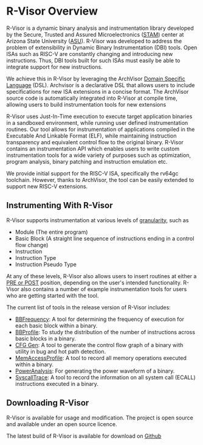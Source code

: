 # R-Visor Overview
R-Visor is a dynamic binary analysis and instrumentation library developed by the Secure, Trusted and Assured Microelectronics ([STAM](https://stamcenter.asu.edu/)) center at Arizona State University ([ASU](https://www.asu.edu/)). R-Visor was developed to address the problem of extensibility in Dynamic Binary Instrumentation (DBI) tools. Open ISAs such as RISC-V are constantly changing and introducing new instructions. Thus, DBI tools built for such ISAs must easily be able to integrate support for new instructions. 

We achieve this in R-Visor by leveraging the ArchVisor [Domain Specific Language](https://en.wikipedia.org/wiki/Domain-specific_language#:~:text=A%20domain%2Dspecific%20language%20is,solve%20problems%20in%20many%20domains.) (DSL). Archvisor is a declarative DSL that allows users to include specifications for new ISA extensions in a concise format. The ArchVisor source code is automatically integrated into R-Visor at compile time, allowing users to build instrumentation tools for new extensions

R-Visor uses Just-In-Time execution to execute target application binaries in a sandboxed environment, while running user defined instrumentation routines. Our tool allows for instrumentation of applications compiled in the Executable And Linkable Format (ELF), while maintaining instruction transparency and equivalent control flow to the original binary. R-Visor contains an instrumentation API which enables users to write custom instrumentation tools for a wide variety of purposes such as optimization, program analysis, binary patching and instruction emulation etc. 

We provide initial support for the RISC-V ISA, specifically the rv64gc toolchain. However, thanks to ArchVisor, the tool can be easily extended to support new RISC-V extensions. 

## Instrumenting With R-Visor
R-Visor supports instrumentation at various levels of [granularity](./../overview/instrumentation_granularity), such as

* Module (The entire program)
* Basic Block (A straight line sequence of instructions ending in a control flow change)
* Instruction 
* Instruction Type
* Instruction Pseudo Type

At any of these levels, R-Visor also allows users to insert routines at either a [PRE or POST](./routine_placement) position, depending on the user's intended functionality. R-Visor also contains a number of example instrumentation tools for users who are getting started with the tool.

The current list of tools in the release version of R-Visor includes:

* [BBFrequency](./../example_tools/bb_frequency): A tool for determining the frequency of execution for each basic block within a binary.
* [BBProfile](./../example_tools/bb_profile): To study the distribution of the number of instructions across basic blocks in a binary. 
* [CFG Gen](./../example_tools/cfg_gen): A tool to generate the control flow graph of a binary with utility in bug and hot path detection.
* [MemAccessProfile](./../example_tools/mem_access_prof): A tool to record all memory operations executed within a binary.  
* [PowerAnalysis](./../example_tools/mem_access_prof): For generating the power waveform of a binary.
* [SyscallTrace](./../example_tools/syscall_trace): A tool to record the information on all system call (ECALL) instructions executed in a binary.

## Downloading R-Visor
R-Visor is available for usage and modification. The project is open source and available under an open source licence. 

The latest build of R-Visor is available for download on [Github](https://www.github.com/stamcenter/r-visor)
